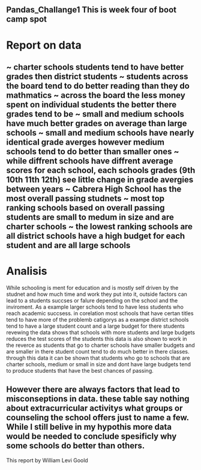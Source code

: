 Pandas_Challange1
This is week four of boot camp spot
------------------------------------------
# Report on data
~ charter schools students tend to have better grades then district students
~ students across the board tend to do better reading than they do mathmatics
~ across the board the less money spent on individual students the better there grades tend to be
~ small and medium schools have much better grades on average than large schools
~ small and medium schools have nearly identical grade averges however medium schools tend to do better than smaller ones
~ while diffrent schools have diffrent average scores for each school, each schools grades (9th 10th 11th 12th) see little change in grade avergies between years
~ Cabrera High School has the most overall passing studnets 
~ most top ranking schools based on overall passing students are small to medum in size and are charter schools
~ the lowest ranking schools are all district schools have a high budget for each student and are all large schools
-------------------------------
# Analisis

While schooling is ment for education and is mostly self driven by the studnet and how much time and work they put into it, 
outside factors can lead to a students succses or falure depending on the school and
the inviroment. As a example larger schools tend to have less students who reach academic succsess.
in corelation most schools that have certan titles tend to have more of the problemb catigorys 
as a exampe district schools tend to have a large student count and a large budget for there students
revewing the data shows that schools with more students and large budgets reduces the test scores of the students
this data is also shown to work in the reverce as students that go to charter schools have smaller budgets and are smaller in there student count
tend to do much better in there classes. through this data it can be shown that students who go to schools that 
are charter schools, medium or small in size and dont have large budgets tend to produce students that have the best chances of passing.

However there are always factors that lead to misconseptions in data. these table say nothing about extracurricular activitys what groups or counseling the school offers
just to name a few. While I still belive in my hypothis more data would be needed to conclude spesificly why some schools do better than others.
---------------------------------------------------------------------------------------------------------------------------------------------------------------
This report by
William Levi Goold 
